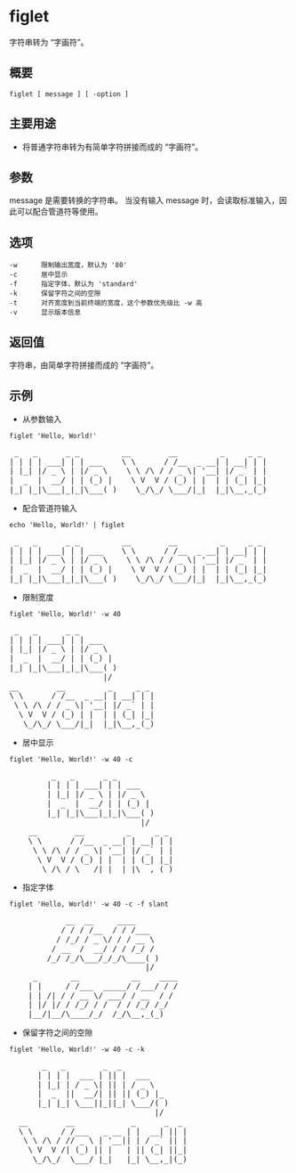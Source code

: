 figlet
===

字符串转为 “字画符”。

## 概要

```shell
figlet [ message ] [ -option ]
```

## 主要用途

- 将普通字符串转为有简单字符拼接而成的 “字画符”。

## 参数

message 是需要转换的字符串。
当没有输入 message 时，会读取标准输入，因此可以配合管道符等使用。

## 选项

```shell
-w      限制输出宽度，默认为 '80'
-c      居中显示
-f      指定字体，默认为 'standard'
-k      保留字符之间的空隙
-t      对齐宽度到当前终端的宽度，这个参数优先级比 -w 高
-v      显示版本信息
```

## 返回值

字符串，由简单字符拼接而成的 “字画符”。

## 示例

- 从参数输入

```shell
figlet 'Hello, World!'
```

<pre style="line-height:1.2;">
 _   _      _ _         __        __         _     _ _
| | | | ___| | | ___    \ \      / /__  _ __| | __| | |
| |_| |/ _ \ | |/ _ \    \ \ /\ / / _ \| '__| |/ _` | |
|  _  |  __/ | | (_) |    \ V  V / (_) | |  | | (_| |_|
|_| |_|\___|_|_|\___( )    \_/\_/ \___/|_|  |_|\__,_(_)
</pre>

- 配合管道符输入

```shell
echo 'Hello, World!' | figlet
```

<pre style="line-height:1.2;">
 _   _      _ _         __        __         _     _ _
| | | | ___| | | ___    \ \      / /__  _ __| | __| | |
| |_| |/ _ \ | |/ _ \    \ \ /\ / / _ \| '__| |/ _` | |
|  _  |  __/ | | (_) |    \ V  V / (_) | |  | | (_| |_|
|_| |_|\___|_|_|\___( )    \_/\_/ \___/|_|  |_|\__,_(_)
</pre>

- 限制宽度

```shell
figlet 'Hello, World!' -w 40
```

<pre style="line-height:1.2;">
 _   _      _ _
| | | | ___| | | ___
| |_| |/ _ \ | |/ _ \
|  _  |  __/ | | (_) |
|_| |_|\___|_|_|\___( )
                    |/
__        __         _     _ _
\ \      / /__  _ __| | __| | |
 \ \ /\ / / _ \| '__| |/ _` | |
  \ V  V / (_) | |  | | (_| |_|
   \_/\_/ \___/|_|  |_|\__,_(_)
</pre>

- 居中显示

```shell
figlet 'Hello, World!' -w 40 -c
```

<pre style="line-height:1.2;">
         _   _      _ _
        | | | | ___| | | ___
        | |_| |/ _ \ | |/ _ \
        |  _  |  __/ | | (_) |
        |_| |_|\___|_|_|\___( )
                            |/
    __        __         _     _ _
    \ \      / /__  _ __| | __| | |
     \ \ /\ / / _ \| '__| |/ _` | |
      \ V  V / (_) | |  | | (_| |_|
       \_/\_/ \___/|_|  |_|\__,_(_)
</pre>

- 指定字体

```shell
figlet 'Hello, World!' -w 40 -c -f slant
```

<pre style="line-height:1.2;">
            __  __     ____
           / / / /__  / / /___
          / /_/ / _ \/ / / __ \
         / __  /  __/ / / /_/ /
        /_/ /_/\___/_/_/\____( )
                             |/
     _       __           __    ____
    | |     / /___  _____/ /___/ / /
    | | /| / / __ \/ ___/ / __  / /
    | |/ |/ / /_/ / /  / / /_/ /_/
    |__/|__/\____/_/  /_/\__,_(_)
</pre>

- 保留字符之间的空隙

```shell
figlet 'Hello, World!' -w 40 -c -k
```

<pre style="line-height:1.2;">
       _   _        _  _
      | | | |  ___ | || |  ___
      | |_| | / _ \| || | / _ \
      |  _  ||  __/| || || (_) |_
      |_| |_| \___||_||_| \___/( )
                               |/
  __        __            _      _  _
  \ \      / /___   _ __ | |  __| || |
   \ \ /\ / // _ \ | '__|| | / _` || |
    \ V  V /| (_) || |   | || (_| ||_|
     \_/\_/  \___/ |_|   |_| \__,_|(_)
</pre>
